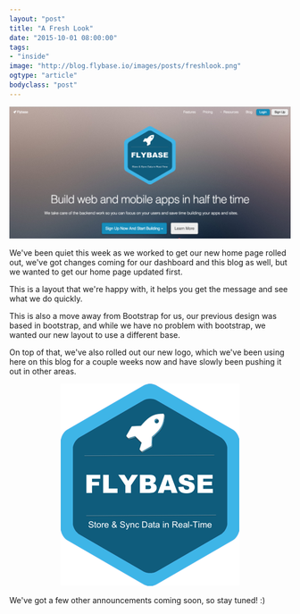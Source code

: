 ```yaml
---
layout: "post"
title: "A Fresh Look"
date: "2015-10-01 08:00:00"
tags: 
- "inside"
image: "http://blog.flybase.io/images/posts/freshlook.png"
ogtype: "article"
bodyclass: "post"
---
```


<div class="box-wrap"><div class="box">
	<img src="/images/posts/freshlook.png" />
</div></div>

We've been quiet this week as we worked to get our new home page rolled out, we've got changes coming for our dashboard and this blog as well, but we wanted to get our home page updated first.

This is a layout that we're happy with, it helps you get the message and see what we do quickly.

This is also a move away from Bootstrap for us, our previous design was based in bootstrap, and while we have no problem with bootstrap, we wanted our new layout to use a different base.

On top of that, we've also rolled out our new logo, which we've been using here on this blog for a couple weeks now and have slowly been pushing it out in other areas.

<div style="text-align:center;">
	<img src="/images/flybasesm.png">
</div>

We've got a few other announcements coming soon, so stay tuned! :)
